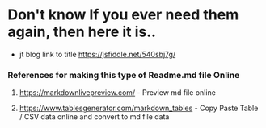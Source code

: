 # Don't know If you ever need them again, then here it is..

- jt blog link to title
https://jsfiddle.net/540sbj7g/

### References for making this type of Readme.md file Online
1. https://markdownlivepreview.com/ - Preview md file online

2. https://www.tablesgenerator.com/markdown_tables - Copy Paste Table / CSV data online and convert to md file data 